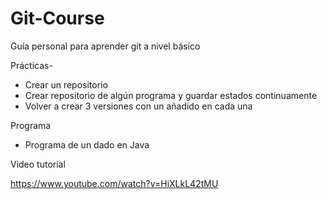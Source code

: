 # Git-Course
Guía personal para aprender git a nivel básico

Prácticas-
  * Crear un repositorio
  * Crear repositorio de algún programa y guardar estados continuamente
  * Volver a crear 3 versiones con un añadido en cada una
  
Programa    
   - Programa de un dado en Java


Video tutorial

  https://www.youtube.com/watch?v=HiXLkL42tMU
